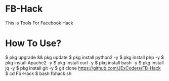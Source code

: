 # FB-Hack
This is Tools For Facebook Hack

# How To Use?
 
$ pkg upgrade && pkg update
$ pkg install python2 -y
$ pkg install php -y
$ pkg install Apache2 -y
$ pkg install curl -y
$ pkg install bash -y
$ pkg install jq -y
$ pkg install git -y
$ git clone https://github.com/JExCoders/FB-Hack
$ cd Fb-Hack
$ bash fbhack.sh
 
